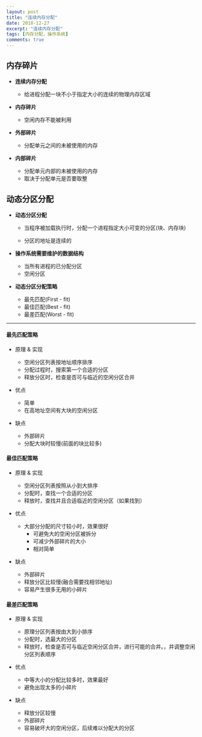 ```yaml
---
layout: post
title: "连续内存分配"
date: 2018-12-27
excerpt: "连续内存分配"
tags: [内存分配，操作系统]
comments: true
---
```

## 内存碎片

- **连续内存分配**
  - 给进程分配一块不小于指定大小的连续的物理内存区域

- **内存碎片**
  - 空闲内存不能被利用

- **外部碎片**
  - 分配单元之间的未被使用的内存

- **内部碎片**
  - 分配单元内部的未被使用的内存
  - 取决于分配单元是否要取整

## 动态分区分配

- **动态分区分配**

  - 当程序被加载执行时，分配一个进程指定大小可变的分区(块、内存块)

  - 分区的地址是连续的

- **操作系统需要维护的数据结构**
  - 当所有进程的已分配分区
  - 空闲分区

- **动态分区分配策略**
  - 最先匹配(First - fit)
  - 最佳匹配(Best - fit)
  - 最差匹配(Worst - fit)

------

#### 最先匹配策略

- 原理 & 实现
  - 空闲分区列表按地址顺序排序
  - 分配过程时，搜索第一个合适的分区
  - 释放分区时，检查是否可与临近的空闲分区合并

- 优点
  - 简单
  - 在高地址空间有大块的空闲分区

- 缺点
  - 外部碎片
  - 分配大块时较慢(前面的块比较多)

#### 最佳匹配策略

- 原理 & 实现
  - 空闲分区列表按照从小到大排序
  - 分配时，查找一个合适的分区
  - 释放时，查找并且合适临近的空闲分区（如果找到）

- 优点
  - 大部分分配的尺寸较小时，效果很好
    - 可避免大的空闲分区被拆分
    - 可减少外部碎片的大小
    - 相对简单

- 缺点
  - 外部碎片
  - 释放分区比较慢(融合需要找相邻地址)
  - 容易产生很多无用的小碎片

#### 最差匹配策略

- 原理 & 实现
  - 原理分区列表按由大到小排序
  - 分配时，选最大的分区
  - 释放时，检查是否可与临近空闲分区合并，进行可能的合并。，并调整空闲分区列表顺序

- 优点
  - 中等大小的分配比较多时，效果最好
  - 避免出现太多的小碎片

- 缺点
  - 释放分区较慢
  - 外部碎片
  - 容易破坏大的空闲分区，后续难以分配大的分区



